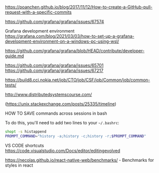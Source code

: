 
https://poanchen.github.io/blog/2017/11/12/How-to-create-a-GitHub-pull-request-with-a-specific-commits

https://github.com/grafana/grafana/issues/67574

Grafana development environment
https://grafana.com/blog/2021/03/03/how-to-set-up-a-grafana-development-environment-on-a-windows-pc-using-wsl/

https://github.com/grafana/grafana/blob/HEAD/contribute/developer-guide.md


https://github.com/grafana/grafana/issues/65701
https://github.com/grafana/grafana/issues/67217

https://build8.cci.nokia.net/job/CTO/job/CSF/job/Common/job/common-tests/

http://www.distributedsystemscourse.com/



(https://unix.stackexchange.com/posts/25335/timeline)


HOW TO SAVE commands across sessions in bash

To do this, you'll need to add two lines to your `~/.bashrc`:

```bash
shopt -s histappend
PROMPT_COMMAND="history -a;history -c;history -r;$PROMPT_COMMAND"
```



VS CODE shortcuts
https://code.visualstudio.com/Docs/editor/editingevolved


https://necolas.github.io/react-native-web/benchmarks/ - Benchmarks for styles in react   